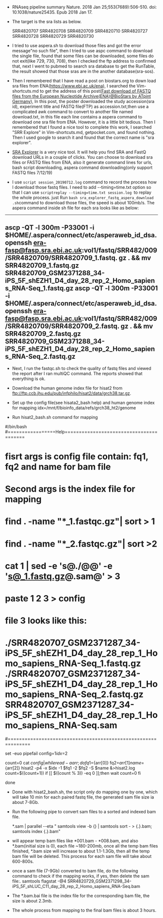 - RNAseq pipeline summary
   Nature. 2018 Jan 25;553(7689):506-510. doi: 10.1038/nature25435. Epub 2018 Jan 17.

- The target is the sra lists as below.

  SRR4820707
  SRR4820708
  SRR4820709
  SRR4820710
  SRR4820727
  SRR4820728
  SRR4820729
  SRR4820730

- I tried to use aspera.sh to download those files and got the error message"no such file", then I tried to use aspc command to download the single file, found that some files can be downloaded, some files do not exit(like 729, 730, 708), then I checked the ftp address to confirmed that, next I went to pubmed to search sra database to get the RunTable, the result showed that those sras are in the another database(sra-sos).

- Then I remembered that I have read a post on biostars.org to down load sra files from ENA(https://www.ebi.ac.uk/ena), I searched the Vim-shortcuts.md to get the address of this post([Fast download of FASTQ files from the European Nucleotide Archive(ENA)@BioStars by ATpint Germany](https://www.biostars.org/p/325010/)), In this post, the poster downloaded the study accession(sra id), experiment title and FASTQ file(FTP) as accession.txt,then use a complicated awk command to convert to another file named download.txt, in this file each line contains a aspera command to download one sra file from ENA. However, it is a little bit tedious. Then I remembered that I found a nice tool to complete this work, I searched "SRR Explore" in Vim-shortcuts.md, getpocket.com, and found nothing. Then I used google to search it and found that the correct name is "sra explorer".

- [SRA Explorer](https://ewels.github.io/sra-explorer/) is a very nice tool. It will help you find SRA and FastQ download URLs in a couple of clicks. You can choose to download sra files or FASTQ files from ENA, also it generate command lines for urls, bash script downloading, aspera command downloading(only support FASTQ files 7/12/19)

 - I use `script session_20190712.log` command to record the process how I download those fastq files. I need to add --timing=time.txt option so that I can use
 `scriptreplay --timing=time.txt session.log `to replay the whole process. just Run `bash sra_explorer_fastq_aspera_download .sh`command to download those files,
 the speed is about 100mb/s. The aspera command inside sh file for each sra looks like as below:

----------------------------------------------------------------------------
  ascp -QT -l 300m -P33001 -i $HOME/.aspera/connect/etc/asperaweb_id_dsa.openssh era-fasp@fasp.sra.ebi.ac.uk:vol1/fastq/SRR482/009/SRR4820709/SRR4820709_1.fastq.
  gz . && mv SRR4820709_1.fastq.gz SRR4820709_GSM2371288_34-iPS_5F_shEZH1_D4_day_28_rep_2_Homo_sapiens_RNA-Seq_1.fastq.gz
  ascp -QT -l 300m -P33001 -i $HOME/.aspera/connect/etc/asperaweb_id_dsa.openssh era-fasp@fasp.sra.ebi.ac.uk:vol1/fastq/SRR482/009/SRR4820709/SRR4820709_2.fastq.
  gz . && mv SRR4820709_2.fastq.gz SRR4820709_GSM2371288_34-iPS_5F_shEZH1_D4_day_28_rep_2_Homo_sapiens_RNA-Seq_2.fastq.gz
----------------------------------------------------------------------------

- Next, I run the fastqc.sh to check the quality of fastq files and viewed the report after I ran multiQC command. The reports showed that everything is ok.

- Download the human genome index file for hisat2 from ftp://ftp.ccb.jhu.edu/pub/infphilo/hisat2/data/grch38.tar.gz.

- Set up the config file(see hisata2_bash help) and human genome index for mapping
  idx=/mnt/f/bioinfo_data/refs/grch38_ht2/genome

- Run hisat2_bash.sh command for mapping

#/bin/bash
#=================Help========================================
# fisrt args is config file contain: fq1, fq2 and name for bam file
# Second args is the index file for mapping
# find . -name "*_1.fastqc.gz"| sort > 1
# find . -name "*_2.fastqc.gz"| sort >2
# cat 1 | sed -e 's@./@@' -e 's@_1.fastq.gz@.sam@' > 3
# paste 1 2 3 > config
# file 3 looks like this:
# ./SRR4820707_GSM2371287_34-iPS_5F_shEZH1_D4_day_28_rep_1_Homo_sapiens_RNA-Seq_1.fastq.gz	./SRR4820707_GSM2371287_34-iPS_5F_shEZH1_D4_day_28_rep_1_Homo_sapiens_RNA-Seq_2.fastq.gz	SRR4820707_GSM2371287_34-iPS_5F_shEZH1_D4_day_28_rep_1_Homo_sapiens_RNA-Seq.sam


#==============================================================

set -euo pipefail
config=$1
idx=$2

count=0
cat $config | while read -a arr;do
   fq1=${arr[0]}
   fq2=${arr[1]}
   name=${arr[2]}
   hisat2 -p4 -x $idx -1 $fq1 -2 $fq2 -S $name &>hisat2.log
   count=$((count+1))
   if [[ $((count % 3)) -eq 0 ]];then
       wait
       count=0
   fi


done

- Done with hisat2_bash.sh, the script only do mapping one by one, which will take 10 min for each paired fastq file, the generated sam file size ia about 7-8Gb.

- Run the following pipe to convert sam files to a sorted and indexed bam file.

   *.sam | parallel --eta  " samtools view -b {} | samtools sort - > {.}.bam; samtools index {.}.bam"

- will appear temp bam files like *001.bam - *008.bam, and also  *.bam(initial size is 0),  each file ~180-200mb, once all the temp bam files finished, *.bam size will increase to about 1.1-1.3Gb, then all the temp bam file will be deleted. This process for each sam file will take about 600-800s.


- once a sam file (7-9Gb) converted to bam file, do the following command to check if the mapping works, if yes, then delete the sam file:.
    samtools flagstat -@4 SRR4820729_GSM2371298_34-iPS_5F_shLUC_C11_day_28_rep_2_Homo_sapiens_RNA-Seq.bam
- The *.bam.bai file is the index file for the corresponding bam file, the size is about 2.3mb.

- The whole process from mapping to the final bam files is about 3 hours.



